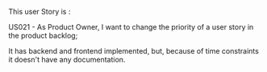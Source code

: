 This user Story is :

US021 - As Product Owner, I want to change the priority of a user story in the product backlog;

It has backend and frontend implemented, but, because of time constraints it doesn't have any documentation.